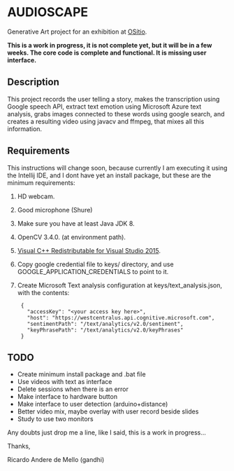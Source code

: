 # AUDIOSCAPE
Generative Art project for an exhibition at [OSítio](https://ositio.com.br/#).

**This is a work in progress, it is not complete yet, but it will be in a few weeks. The core code is complete and functional. It is missing user interface.**

## Description ##
This project records the user telling a story, makes the transcription using Google speech API, extract text emotion using Microsoft Azure text analysis, grabs images connected to these words using google search, and creates a resulting video using javacv and ffmpeg, that mixes all this information.

## Requirements ##

This instructions will change soon, because currently I am executing it using the Intellij IDE, and I dont have yet an install package, but these are the minimum requirements:

1. HD webcam.
2. Good microphone (Shure)
2. Make sure you have at least Java JDK 8.
2. OpenCV 3.4.0. (at environment path).
3. [Visual C++ Redistributable for Visual Studio 2015](https://www.microsoft.com/en-us/download/details.aspx?id=48145).
4. Copy google credential file to keys/ directory, and use GOOGLE\_APPLICATION\_CREDENTIALS to point to it.
5. Create Microsoft Text analysis configuration at keys/text_analysis.json, with the contents:

    	{
    	  "accessKey": "<your access key here>",
    	  "host": "https://westcentralus.api.cognitive.microsoft.com",
    	  "sentimentPath": "/text/analytics/v2.0/sentiment",
    	  "keyPhrasePath": "/text/analytics/v2.0/keyPhrases"
    	}


## TODO ##

* Create minimum install package and .bat file
* Use videos with text as interface
* Delete sessions when there is an error
* Make interface to hardware button
* Make interface to user detection (arduino+distance)
* Better video mix, maybe overlay with user record beside slides
* Study to use two monitors

Any doubts just drop me a line, like I said, this is a work in progress...

Thanks,

Ricardo Andere de Mello (gandhi)
